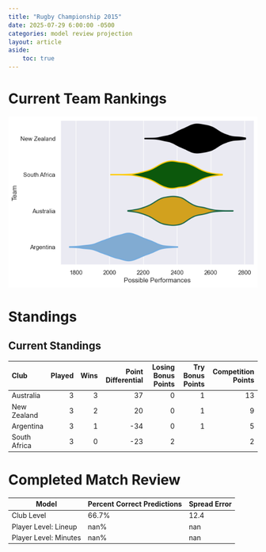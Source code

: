 ```yaml
---  
title: "Rugby Championship 2015"  
date: 2025-07-29 6:00:00 -0500  
categories: model review projection  
layout: article  
aside:  
    toc: true  
---
```

# Current Team Rankings


![Club Rankings](plots/rankings_Rugby_Championship_2015.png)
# Standings

## Current Standings


| Club         |   Played |   Wins |   Point Differential |   Losing Bonus Points |   Try Bonus Points |   Competition Points |
|:-------------|---------:|-------:|---------------------:|----------------------:|-------------------:|---------------------:|
| Australia    |        3 |      3 |                   37 |                     0 |                  1 |                   13 |
| New Zealand  |        3 |      2 |                   20 |                     0 |                  1 |                    9 |
| Argentina    |        3 |      1 |                  -34 |                     0 |                  1 |                    5 |
| South Africa |        3 |      0 |                  -23 |                     2 |                    |                    2 |



# Completed Match Review


| Model | Percent Correct Predictions | Spread Error |
| ------ | ------ | ------ |
| Club Level | 66.7% | 12.4 |
| Player Level: Lineup | nan% | nan |
| Player Level: Minutes | nan% | nan |

